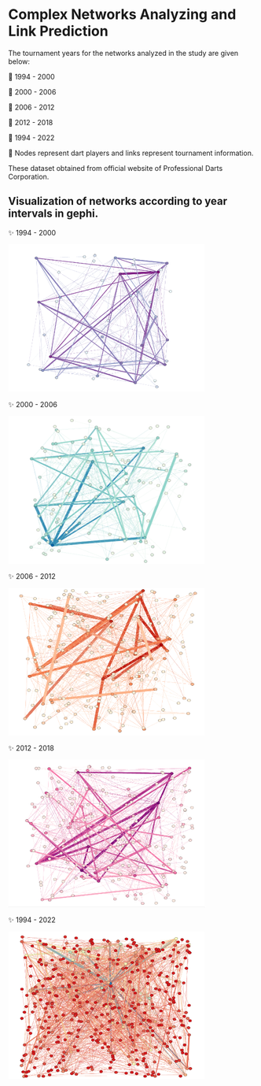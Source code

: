 # Complex Networks Analyzing and Link Prediction

The tournament years for the networks analyzed in the study are given below:

🔸 1994 - 2000

🔸 2000 - 2006

🔸 2006 - 2012

🔸 2012 - 2018

🔸 1994 - 2022

📝 Nodes represent dart players and links represent tournament information.

These dataset obtained from official website of Professional Darts Corporation.

## Visualization of networks according to year intervals in gephi.

✨ 1994 - 2000

<img src="/images/1994-2000.png" alt="1994-2000" style="height: 300px; width:400px;"/>


✨ 2000 - 2006

<img src="/images/2000-2006.png" alt="2000-2006" style="height: 300px; width:400px;"/>


✨ 2006 - 2012

<img src="/images/2006-2012.png" alt="2006-2012" style="height: 300px; width:400px;"/>


✨ 2012 - 2018

<img src="/images/2012-2018.png" alt="2012-2018" style="height: 300px; width:400px;"/>


✨ 1994 - 2022

<img src="/images/1994-2022.png" alt="1994-2022" style="height: 300px; width:400px;"/>

